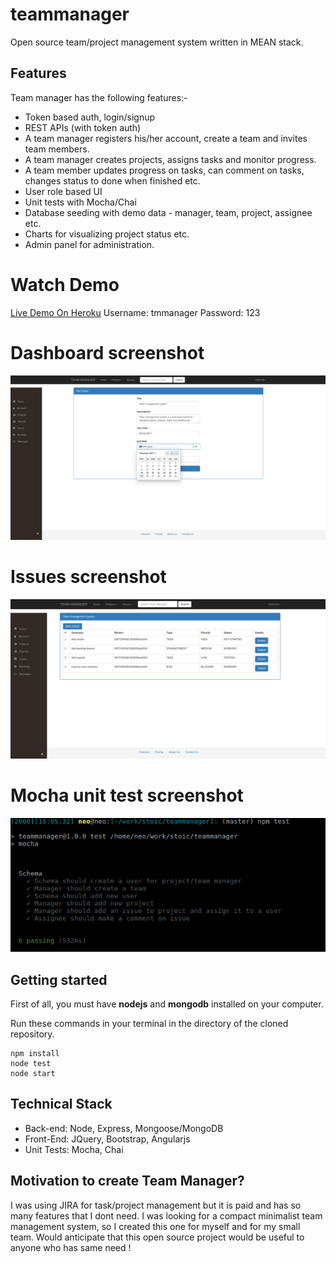 # teammanager
Open source team/project management system written in MEAN stack.

## Features

Team manager has the following features:-
 - Token based auth, login/signup
 - REST APIs (with token auth)
 - A team manager registers his/her account, create a team and invites team members.
 - A team manager creates projects, assigns tasks and monitor progress.
 - A team member updates progress on tasks, can comment on tasks, changes status to done when finished etc.
 - User role based UI
 - Unit tests with Mocha/Chai
 - Database seeding with demo data - manager, team, project, assignee etc.
 - Charts for visualizing project status etc.
 - Admin panel for administration.


# Watch Demo
[Live Demo On Heroku](https://teammanager9.herokuapp.com)
Username: tmmanager
Password: 123

# Dashboard screenshot
![Alt text](screenshots/dashboard.png?raw=true "Dashboard - add project")

# Issues screenshot
![Alt text](screenshots/issues.png?raw=true "Issues for a project")

# Mocha unit test screenshot
![Alt text](screenshots/mocha_tests.png?raw=true "Dashboard - add project")

## Getting started
First of all, you must have **nodejs** and **mongodb** installed on your computer.

Run these commands in your terminal in the directory of the cloned repository.

```
npm install
node test
node start
```

Technical Stack
---------------

 - Back-end: Node, Express, Mongoose/MongoDB
 - Front-End: JQuery, Bootstrap, Angularjs
 - Unit Tests: Mocha, Chai

Motivation to create Team Manager?
-------------------------------
I was using JIRA for task/project management but it is paid and has so many features that I dont need.
I was looking for a compact minimalist team management system, so I created this one for myself and for my small team.
Would anticipate that this open source project would be useful to anyone who has same need !

